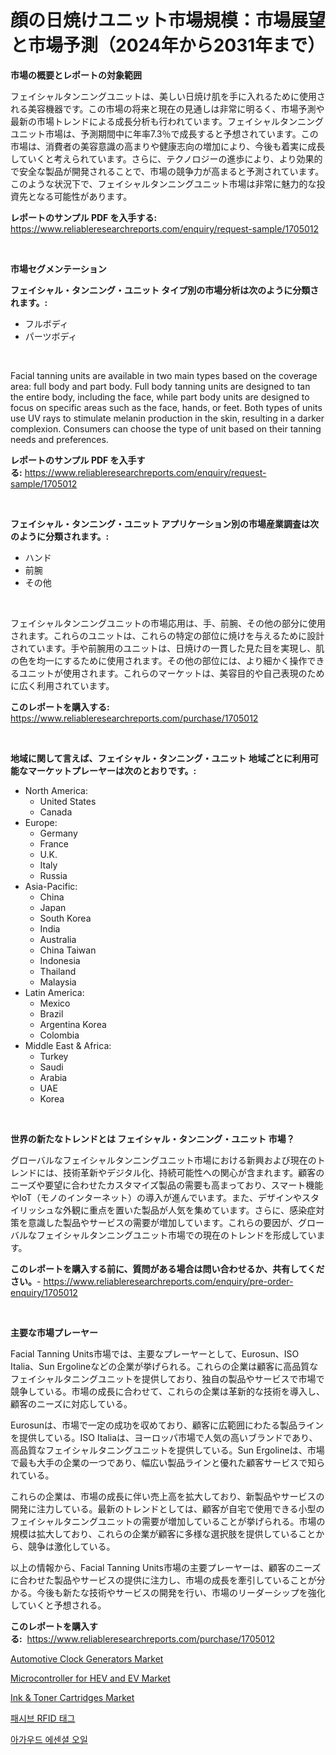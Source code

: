 <p><h1>顔の日焼けユニット市場規模：市場展望と市場予測（2024年から2031年まで）</h1></p><p><strong>市場の概要とレポートの対象範囲</strong></p>
<p><p>フェイシャルタンニングユニットは、美しい日焼け肌を手に入れるために使用される美容機器です。この市場の将来と現在の見通しは非常に明るく、市場予測や最新の市場トレンドによる成長分析も行われています。フェイシャルタンニングユニット市場は、予測期間中に年率7.3％で成長すると予想されています。この市場は、消費者の美容意識の高まりや健康志向の増加により、今後も着実に成長していくと考えられています。さらに、テクノロジーの進歩により、より効果的で安全な製品が開発されることで、市場の競争力が高まると予測されています。このような状況下で、フェイシャルタンニングユニット市場は非常に魅力的な投資先となる可能性があります。</p></p>
<p><strong>レポートのサンプル PDF を入手する:</strong> <a href="https://www.reliableresearchreports.com/enquiry/request-sample/1705012">https://www.reliableresearchreports.com/enquiry/request-sample/1705012</a></p>
<p>&nbsp;</p>
<p><strong>市場セグメンテーション</strong></p>
<p><strong>フェイシャル・タンニング・ユニット タイプ別の市場分析は次のように分類されます。:</strong></p>
<p><ul><li>フルボディ</li><li>パーツボディ</li></ul></p>
<p>&nbsp;</p>
<p><p>Facial tanning units are available in two main types based on the coverage area: full body and part body. Full body tanning units are designed to tan the entire body, including the face, while part body units are designed to focus on specific areas such as the face, hands, or feet. Both types of units use UV rays to stimulate melanin production in the skin, resulting in a darker complexion. Consumers can choose the type of unit based on their tanning needs and preferences.</p></p>
<p><strong>レポートのサンプル PDF を入手する:</strong>&nbsp;<a href="https://www.reliableresearchreports.com/enquiry/request-sample/1705012">https://www.reliableresearchreports.com/enquiry/request-sample/1705012</a></p>
<p>&nbsp;</p>
<p><strong> フェイシャル・タンニング・ユニット アプリケーション別の市場産業調査は次のように分類されます。:</strong></p>
<p><ul><li>ハンド</li><li>前腕</li><li>その他</li></ul></p>
<p>&nbsp;</p>
<p><p>フェイシャルタンニングユニットの市場応用は、手、前腕、その他の部分に使用されます。これらのユニットは、これらの特定の部位に焼けを与えるために設計されています。手や前腕用のユニットは、日焼けの一貫した見た目を実現し、肌の色を均一にするために使用されます。その他の部位には、より細かく操作できるユニットが使用されます。これらのマーケットは、美容目的や自己表現のために広く利用されています。</p></p>
<p><strong>このレポートを購入する:</strong>&nbsp; <a href="https://www.reliableresearchreports.com/purchase/1705012">https://www.reliableresearchreports.com/purchase/1705012</a></p>
<p>&nbsp;</p>
<p><strong>地域に関して言えば、フェイシャル・タンニング・ユニット 地域ごとに利用可能なマーケットプレーヤーは次のとおりです。:</strong></p>
<p><ul>
    <li>
        North America:
        <ul>
            <li>United States</li>
            <li>Canada</li>
        </ul>
    </li>
    <li>
        Europe:
        <ul>
            <li>Germany</li>
            <li>France</li>
            <li>U.K.</li>
            <li>Italy</li>
            <li>Russia</li>
        </ul>
    </li>
    <li>
        Asia-Pacific:
        <ul>
            <li>China</li>
            <li>Japan</li>
            <li>South Korea</li>
            <li>India</li>
            <li>Australia</li>
            <li>China Taiwan</li>
            <li>Indonesia</li>
            <li>Thailand</li>
            <li>Malaysia</li>
        </ul>
    </li>
    <li>
        Latin America:
        <ul>
            <li>Mexico</li>
            <li>Brazil</li>
            <li>Argentina Korea</li>
            <li>Colombia</li>
        </ul>
    </li>
    <li>
        Middle East & Africa:
        <ul>
            <li>Turkey</li>
            <li>Saudi</li>
            <li>Arabia</li>
            <li>UAE</li>
            <li>Korea</li>
        </ul>
    </li>
    </ul></p>
<p>&nbsp;</p>
<p><strong>世界の新たなトレンドとは フェイシャル・タンニング・ユニット 市場？</strong></p>
<p><p>グローバルなフェイシャルタンニングユニット市場における新興および現在のトレンドには、技術革新やデジタル化、持続可能性への関心が含まれます。顧客のニーズや要望に合わせたカスタマイズ製品の需要も高まっており、スマート機能やIoT（モノのインターネット）の導入が進んでいます。また、デザインやスタイリッシュな外観に重点を置いた製品が人気を集めています。さらに、感染症対策を意識した製品やサービスの需要が増加しています。これらの要因が、グローバルなフェイシャルタンニングユニット市場での現在のトレンドを形成しています。</p></p>
<p><strong>このレポートを購入する前に、質問がある場合は問い合わせるか、共有してください。</strong>- <a href="https://www.reliableresearchreports.com/enquiry/pre-order-enquiry/1705012">https://www.reliableresearchreports.com/enquiry/pre-order-enquiry/1705012</a></p>
<p>&nbsp;</p>
<p><strong>主要な市場プレーヤー</strong></p>
<p><p>Facial Tanning Units市場では、主要なプレーヤーとして、Eurosun、ISO Italia、Sun Ergolineなどの企業が挙げられる。これらの企業は顧客に高品質なフェイシャルタニングユニットを提供しており、独自の製品やサービスで市場で競争している。市場の成長に合わせて、これらの企業は革新的な技術を導入し、顧客のニーズに対応している。</p><p>Eurosunは、市場で一定の成功を収めており、顧客に広範囲にわたる製品ラインを提供している。ISO Italiaは、ヨーロッパ市場で人気の高いブランドであり、高品質なフェイシャルタニングユニットを提供している。Sun Ergolineは、市場で最も大手の企業の一つであり、幅広い製品ラインと優れた顧客サービスで知られている。</p><p>これらの企業は、市場の成長に伴い売上高を拡大しており、新製品やサービスの開発に注力している。最新のトレンドとしては、顧客が自宅で使用できる小型のフェイシャルタニングユニットの需要が増加していることが挙げられる。市場の規模は拡大しており、これらの企業が顧客に多様な選択肢を提供していることから、競争は激化している。</p><p>以上の情報から、Facial Tanning Units市場の主要プレーヤーは、顧客のニーズに合わせた製品やサービスの提供に注力し、市場の成長を牽引していることが分かる。今後も新たな技術やサービスの開発を行い、市場のリーダーシップを強化していくと予想される。</p></p>
<p><strong>このレポートを購入する:</strong>&nbsp;&nbsp;<a href="https://www.reliableresearchreports.com/purchase/1705012">https://www.reliableresearchreports.com/purchase/1705012</a></p>
<p><p><a href="https://issuu.com/reportprime-2/docs/automotive-clock-generators-market-size-2030.pptx">Automotive Clock Generators Market</a></p><p><a href="https://issuu.com/reportprime-2/docs/microcontroller-for-hev-and-ev-market-size-2030.pp">Microcontroller for HEV and EV Market</a></p><p><a href="https://github.com/lbird53714/Market-Research-Report-List-3/blob/main/ink-toner-cartridges-market.md">Ink & Toner Cartridges Market</a></p><p><a href="https://medium.com/@anvil67678789/%ED%8C%A8%EC%8B%9C%EB%B8%8C-rfid-%ED%83%9C%EA%B7%B8-%EC%8B%9C%EC%9E%A5-%EB%B6%84%EC%84%9D-%EB%B0%8F-%ED%81%AC%EA%B8%B0%EB%8A%94-2024%EB%85%84%EB%B6%80%ED%84%B0-2031%EB%85%84%EA%B9%8C%EC%A7%80-%EC%98%88%EC%B8%A1%EB%90%A9%EB%8B%88%EB%8B%A4-1240f470a295">패시브 RFID 태그</a></p><p><a href="https://github.com/vdhdwjyp90142/Market-Research-Report-List-1/blob/main/19251554251.md">아가우드 에센셜 오일</a></p></p>